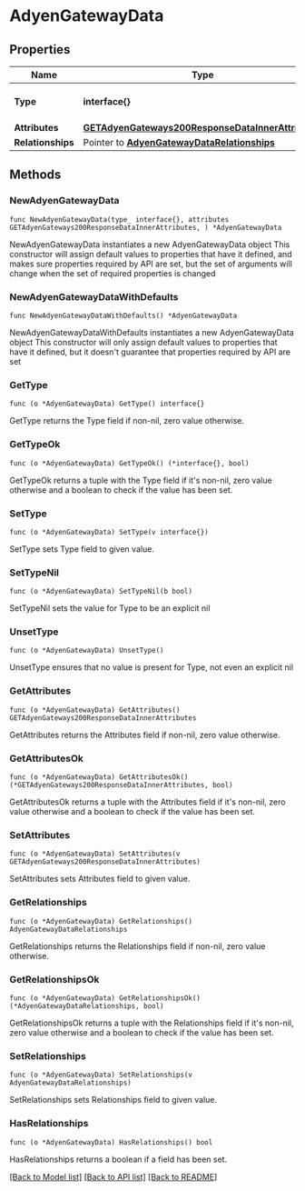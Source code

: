# AdyenGatewayData

## Properties

Name | Type | Description | Notes
------------ | ------------- | ------------- | -------------
**Type** | **interface{}** | The resource&#39;s type | 
**Attributes** | [**GETAdyenGateways200ResponseDataInnerAttributes**](GETAdyenGateways200ResponseDataInnerAttributes.md) |  | 
**Relationships** | Pointer to [**AdyenGatewayDataRelationships**](AdyenGatewayDataRelationships.md) |  | [optional] 

## Methods

### NewAdyenGatewayData

`func NewAdyenGatewayData(type_ interface{}, attributes GETAdyenGateways200ResponseDataInnerAttributes, ) *AdyenGatewayData`

NewAdyenGatewayData instantiates a new AdyenGatewayData object
This constructor will assign default values to properties that have it defined,
and makes sure properties required by API are set, but the set of arguments
will change when the set of required properties is changed

### NewAdyenGatewayDataWithDefaults

`func NewAdyenGatewayDataWithDefaults() *AdyenGatewayData`

NewAdyenGatewayDataWithDefaults instantiates a new AdyenGatewayData object
This constructor will only assign default values to properties that have it defined,
but it doesn't guarantee that properties required by API are set

### GetType

`func (o *AdyenGatewayData) GetType() interface{}`

GetType returns the Type field if non-nil, zero value otherwise.

### GetTypeOk

`func (o *AdyenGatewayData) GetTypeOk() (*interface{}, bool)`

GetTypeOk returns a tuple with the Type field if it's non-nil, zero value otherwise
and a boolean to check if the value has been set.

### SetType

`func (o *AdyenGatewayData) SetType(v interface{})`

SetType sets Type field to given value.


### SetTypeNil

`func (o *AdyenGatewayData) SetTypeNil(b bool)`

 SetTypeNil sets the value for Type to be an explicit nil

### UnsetType
`func (o *AdyenGatewayData) UnsetType()`

UnsetType ensures that no value is present for Type, not even an explicit nil
### GetAttributes

`func (o *AdyenGatewayData) GetAttributes() GETAdyenGateways200ResponseDataInnerAttributes`

GetAttributes returns the Attributes field if non-nil, zero value otherwise.

### GetAttributesOk

`func (o *AdyenGatewayData) GetAttributesOk() (*GETAdyenGateways200ResponseDataInnerAttributes, bool)`

GetAttributesOk returns a tuple with the Attributes field if it's non-nil, zero value otherwise
and a boolean to check if the value has been set.

### SetAttributes

`func (o *AdyenGatewayData) SetAttributes(v GETAdyenGateways200ResponseDataInnerAttributes)`

SetAttributes sets Attributes field to given value.


### GetRelationships

`func (o *AdyenGatewayData) GetRelationships() AdyenGatewayDataRelationships`

GetRelationships returns the Relationships field if non-nil, zero value otherwise.

### GetRelationshipsOk

`func (o *AdyenGatewayData) GetRelationshipsOk() (*AdyenGatewayDataRelationships, bool)`

GetRelationshipsOk returns a tuple with the Relationships field if it's non-nil, zero value otherwise
and a boolean to check if the value has been set.

### SetRelationships

`func (o *AdyenGatewayData) SetRelationships(v AdyenGatewayDataRelationships)`

SetRelationships sets Relationships field to given value.

### HasRelationships

`func (o *AdyenGatewayData) HasRelationships() bool`

HasRelationships returns a boolean if a field has been set.


[[Back to Model list]](../README.md#documentation-for-models) [[Back to API list]](../README.md#documentation-for-api-endpoints) [[Back to README]](../README.md)


